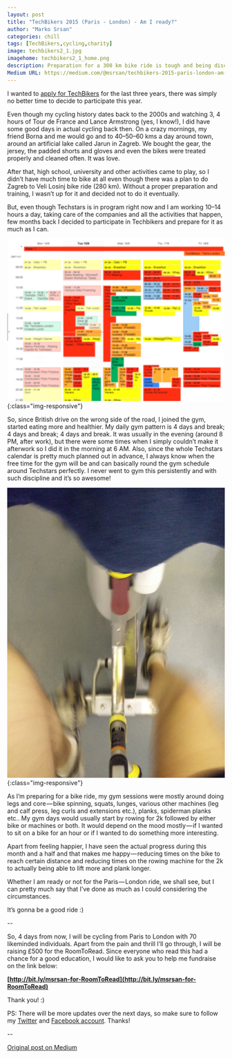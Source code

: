 ```yaml
---
layout: post
title: "TechBikers 2015 (Paris - London) - Am I ready?"
author: "Marko Srsan"
categories: chill
tags: [TechBikers,cycling,charity]
image: techbikers2_1.jpg
imagehome: techbikers2_1_home.png
description: Preparation for a 300 km bike ride is tough and being disciplined about it makes sense.
Medium URL: https://medium.com/@msrsan/techbikers-2015-paris-london-am-i-ready-e2b0c09fc14
---
```

I wanted to [apply for TechBikers](https://medium.com/@msrsan/techbikers-2015-paris-london-turning-the-tide-on-illiteracy-18474d7c979b) for the last three years, there was simply no better time to decide to participate this year.

Even though my cycling history dates back to the 2000s and watching 3, 4 hours of Tour de France and Lance Armstrong (yes, I know!), I did have some good days in actual cycling back then. On a crazy mornings, my friend Borna and me would go and to 40–50–60 kms a day around town, around an artificial lake called Jarun in Zagreb. We bought the gear, the jersey, the padded shorts and gloves and even the bikes were treated properly and cleaned often. It was love.

After that, high school, university and other activities came to play, so I didn’t have much time to bike at all even though there was a plan to do Zagreb to Veli Losinj bike ride (280 km). Without a proper preparation and training, I wasn’t up for it and decided not to do it eventually.

But, even though Techstars is in program right now and I am working 10–14 hours a day, taking care of the companies and all the activities that happen, few months back I decided to participate in Techbikers and prepare for it as much as I can.

![calendar](../assets/img/techbikers2_2.png){:class="img-responsive"}

So, since British drive on the wrong side of the road, I joined the gym, started eating more and healthier. My daily gym pattern is 4 days and break; 4 days and break; 4 days and break. It was usually in the evening (around 8 PM, after work), but there were some times when I simply couldn’t make it afterwork so I did it in the morning at 6 AM. Also, since the whole Techstars calendar is pretty much planned out in advance, I always know when the free time for the gym will be and can basically round the gym schedule around Techstars perfectly. I never went to gym this persistently and with such discipline and it’s so awesome!

![spin](../assets/img/techbikers2_3.jpeg){:class="img-responsive"}

As I’m preparing for a bike ride, my gym sessions were mostly around doing legs and core — bike spinning, squats, lunges, various other machines (leg and calf press, leg curls and extensions etc.), planks, spiderman planks etc.. My gym days would usually start by rowing for 2k followed by either bike or machines or both. It would depend on the mood mostly — if I wanted to sit on a bike for an hour or if I wanted to do something more interesting.

Apart from feeling happier, I have seen the actual progress during this month and a half and that makes me happy — reducing times on the bike to reach certain distance and reducing times on the rowing machine for the 2k to actually being able to lift more and plank longer.

Whether I am ready or not for the Paris — London ride, we shall see, but I can pretty much say that I’ve done as much as I could considering the circumstances.

It’s gonna be a good ride :)

--

So, 4 days from now, I will be cycling from Paris to London with 70 likeminded individuals. Apart from the pain and thrill I’ll go through, I will be raising £500 for the RoomToRead. Since everyone who read this had a chance for a good education, I would like to ask you to help me fundraise on the link below:

**[http://bit.ly/msrsan-for-RoomToRead](http://bit.ly/msrsan-for-RoomToRead)**

Thank you! :)

PS: There will be more updates over the next days, so make sure to follow my [Twitter](http://www.twitter.com/msrsan) and [Facebook account](http://www.facebook.com/msrsan). Thanks!

--

[Original post on Medium](https://medium.com/@msrsan/techbikers-2015-paris-london-am-i-ready-e2b0c09fc14)